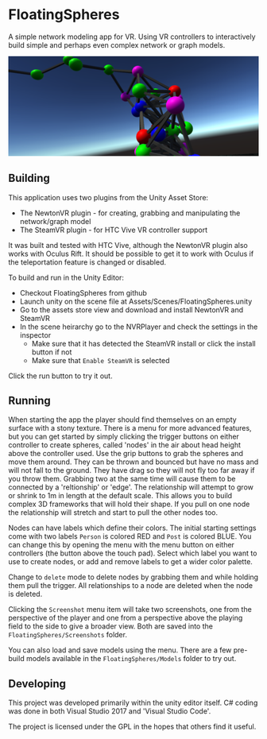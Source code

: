 # FloatingSpheres

A simple network modeling app for VR. Using VR controllers to interactively build simple and perhaps even
complex network or graph models.

![Screenshot of a sample network model](https://github.com/craigtaverner/FloatingSpheres/blob/master/Screenshots/FloatingSpheres_3_20181021_002044.png)

## Building

This application uses two plugins from the Unity Asset Store:

* The NewtonVR plugin - for creating, grabbing and manipulating the network/graph model
* The SteamVR plugin - for HTC Vive VR controller support

It was built and tested with HTC Vive, although the NewtonVR plugin also works with Oculus Rift. It should
be possible to get it to work with Oculus if the teleportation feature is changed or disabled.

To build and run in the Unity Editor:

* Checkout FloatingSpheres from github
* Launch unity on the scene file at Assets/Scenes/FloatingSpheres.unity
* Go to the assets store view and download and install NewtonVR and SteamVR
* In the scene heirarchy go to the NVRPlayer and check the settings in the inspector
  * Make sure that it has detected the SteamVR install or click the install button if not
  * Make sure that `Enable SteamVR` is selected

Click the run button to try it out.

## Running

When starting the app the player should find themselves on an empty surface with a stony texture. There is
a menu for more advanced features, but you can get started by simply clicking the trigger buttons on either
controller to create spheres, called 'nodes' in the air about head height above the controller used.
Use the grip buttons to grab the spheres and move them around.
They can be thrown and bounced but have no mass and will not fall to
the ground. They have drag so they will not fly too far away if you throw them. Grabbing two at the same time
will cause them to be connected by a 'reltionship' or 'edge'.
The relationship will attempt to grow or shrink to 1m in length at the default
scale. This allows you to build complex 3D frameworks that will hold their shape. If you pull on one node 
the relationship will stretch and start to pull the other nodes too.

Nodes can have labels which define their colors. The initial starting settings come with two labels `Person` is
colored RED and `Post` is colored BLUE. You can change this by opening the menu with the menu button on either
controllers (the button above the touch pad). Select which label you want to use to create nodes, or add and remove
labels to get a wider color palette.

Change to `delete` mode to delete nodes by grabbing them and while holding them pull the trigger. All relationships
to a node are deleted when the node is deleted.

Clicking the `Screenshot` menu item will take two screenshots, one from the perspective of the player and one from
a perspective above the playing field to the side to give a broader view.
Both are saved into the `FloatingSpheres/Screenshots` folder.

You can also load and save models using the menu. There are a few pre-build models available in the 
`FloatingSpheres/Models` folder to try out.

## Developing

This project was developed primarily within the unity editor itself. C# coding was done in both Visual Studio 2017 
and 'Visual Studio Code'.

The project is licensed under the GPL in the hopes that others find it useful.
